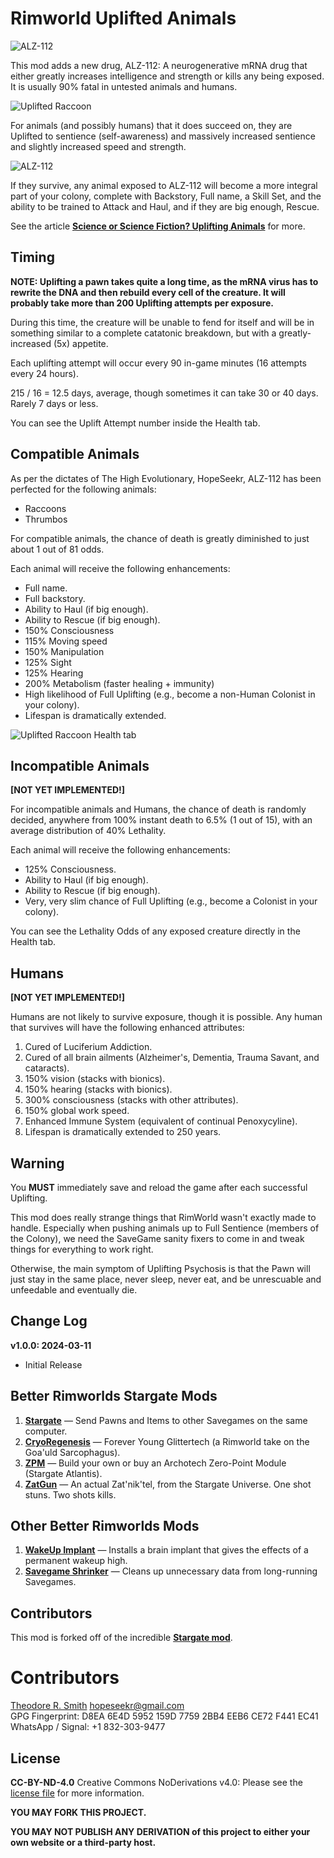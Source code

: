 # Rimworld Uplifted Animals

![ALZ-112](https://raw.githubusercontent.com/BetterRimworlds/UpliftedAnimals/trunk/assets/ALZ-112.medium.jpg)

This mod adds a new drug, ALZ-112: A neurogenerative mRNA drug that either greatly increases intelligence and strength 
or kills any being exposed. It is usually 90% fatal in untested animals and humans.

![Uplifted Raccoon](https://raw.githubusercontent.com/BetterRimworlds/UpliftedAnimals/trunk/Dematerializer/About/Preview.png)

For animals (and possibly humans) that it does succeed on, they are Uplifted to sentience (self-awareness) and massively
increased sentience and slightly increased speed and strength.

![ALZ-112](https://raw.githubusercontent.com/BetterRimworlds/UpliftedAnimals/trunk/assets/Uplifted_Raccoon_training.png)

If they survive, any animal exposed to ALZ-112 will become a more integral part of your colony, complete with Backstory,
Full name, a Skill Set, and the ability to be trained to Attack and Haul, and if they are big enough, Rescue.

See the article [**Science or Science Fiction? Uplifting Animals**](https://www.yalescientific.org/2015/05/science-or-science-fiction-uplifting-animals/)
for more.

## Timing

**NOTE: Uplifting a pawn takes quite a long time, as the mRNA virus has to rewrite the DNA and then rebuild every cell
of the creature. It will probably take more than 200 Uplifting attempts per exposure.**

During this time, the creature will be unable to fend for itself and will be in something similar to a complete
catatonic breakdown, but with a greatly-increased (5x) appetite.

Each uplifting attempt will occur every 90 in-game minutes (16 attempts every 24 hours).

215 / 16 = 12.5 days, average, though sometimes it can take 30 or 40 days. Rarely 7 days or less.

You can see the Uplift Attempt number inside the Health tab.

## Compatible Animals

As per the dictates of The High Evolutionary, HopeSeekr, ALZ-112 has been perfected for the following animals:

* Raccoons
* Thrumbos

For compatible animals, the chance of death is greatly diminished to just about 1 out of 81 odds.

Each animal will receive the following enhancements:

* Full name.
* Full backstory.
* Ability to Haul (if big enough).
* Ability to Rescue (if big enough).
* 150% Consciousness
* 115% Moving speed
* 150% Manipulation
* 125% Sight
* 125% Hearing
* 200% Metabolism (faster healing + immunity)
* High likelihood of Full Uplifting (e.g., become a non-Human Colonist in your colony).
* Lifespan is dramatically extended.

![Uplifted Raccoon Health tab](https://raw.githubusercontent.com/BetterRimworlds/UpliftedAnimals/trunk/assets/Uplifted_Raccoon_health.png)

## Incompatible Animals

**[NOT YET IMPLEMENTED!]**

For incompatible animals and Humans, the chance of death is randomly decided, anywhere from 100% instant death
to 6.5% (1 out of 15), with an average distribution of 40% Lethality.

Each animal will receive the following enhancements:

* 125% Consciousness.
* Ability to Haul (if big enough).
* Ability to Rescue (if big enough).
* Very, very slim chance of Full Uplifting (e.g., become a Colonist in your colony).

You can see the Lethality Odds of any exposed creature directly in the Health tab.

## Humans

**[NOT YET IMPLEMENTED!]**

Humans are not likely to survive exposure, though it is possible. Any human that survives will have the following 
enhanced attributes:

1. Cured of Luciferium Addiction.
2. Cured of all brain ailments (Alzheimer's, Dementia, Trauma Savant, and cataracts).
3. 150% vision (stacks with bionics).
4. 150% hearing (stacks with bionics).
5. 300% consciousness (stacks with other attributes).
6. 150% global work speed.
7. Enhanced Immune System (equivalent of continual Penoxycyline).
8. Lifespan is dramatically extended to 250 years.

## Warning

You **MUST** immediately save and reload the game after each successful Uplifting.

This mod does really strange things that RimWorld wasn't exactly made to handle. Especially when
pushing animals up to Full Sentience (members of the Colony), we need the SaveGame sanity fixers
to come in and tweak things for everything to work right.

Otherwise, the main symptom of Uplifting Psychosis is that the Pawn will just stay in the same place,
never sleep, never eat, and be unrescuable and unfeedable and eventually die.

## Change Log

**v1.0.0: 2024-03-11**
* Initial Release

## Better Rimworlds Stargate Mods

1. [**Stargate**](https://github.com/BetterRimworlds/Stargate) — Send Pawns and Items to other Savegames on the same computer.
2. [**CryoRegenesis**](https://github.com/BetterRimworlds/CryoRegenesis) — Forever Young Glittertech (a Rimworld take on the Goa'uld Sarcophagus).
3. [**ZPM**](https://github.com/BetterRimworlds/ZPM) — Build your own or buy an Archotech Zero-Point Module (Stargate Atlantis).
4. [**ZatGun**](https://github.com/BetterRimworlds/ZatGun) — An actual Zat'nik'tel, from the Stargate Universe. One shot stuns. Two shots kills.

## Other Better Rimworlds Mods

1. [**WakeUp Implant**](https://github.com/BetterRimworlds/WakeUpImplant) — Installs a brain implant that gives the effects of a permanent wakeup high.
2. [**Savegame Shrinker**]() — Cleans up unnecessary data from long-running Savegames.

## Contributors

This mod is forked off of the incredible [**Stargate mod**](https://github.com/BetterRimworlds/Stargate).

# Contributors

[Theodore R. Smith](https://github.com/hopeseekr/]) <hopeseekr@gmail.com>  
GPG Fingerprint: D8EA 6E4D 5952 159D 7759  2BB4 EEB6 CE72 F441 EC41  
WhatsApp / Signal: +1 832-303-9477

## License

**CC-BY-ND-4.0**
Creative Commons NoDerivations v4.0: Please see the [license file](LICENSE.md) for more information.

**YOU MAY FORK THIS PROJECT.**

**YOU MAY NOT PUBLISH ANY DERIVATION of this project to either your own website or a third-party host.**

